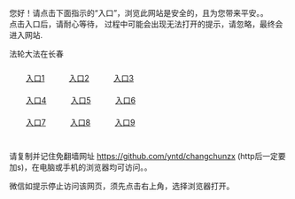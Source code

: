 您好！请点击下面指示的“入口”，浏览此网站是安全的，且为您带来平安。。 <br/>
点击入口后，请耐心等待， 过程中可能会出现无法打开的提示，请忽略，最终会进入网站. </br>

法轮大法在长春<br/>
<div style="padding:10px"><a style="margin:20px" target="_blank" href="https://dejm2ebggq113.cloudfront.net/2Qpsp?glcupf" id="ccLink1" rel="nofollow">入口1</a> <a target="_blank" style="margin:20px" href="https://d1rwx8yccfzk57.cloudfront.net/2Qpsp?cavztffq" id="ccLink2" rel="nofollow">入口2</a> <a style="margin:20px" target="_blank" href="https://d2tf2fh4vqe2wl.cloudfront.net/2Qpsp?gfzqxb" id="ccLink3" rel="nofollow">入口3</a></div>

<div style="padding:10px" ><a style="margin:20px" target="_blank" href="https://dejm2ebggq113.cloudfront.net/2Qpsp?glcupf" id="ccLink4" rel="nofollow">入口4</a> <a style="margin:20px" href="https://d1rwx8yccfzk57.cloudfront.net/2Qpsp?cavztffq" target="_blank" id="ccLink5" rel="nofollow">入口5</a> <a style="margin:20px" href="https://d2tf2fh4vqe2wl.cloudfront.net/2Qpsp?gfzqxb" target="_blank" id="ccLink6" rel="nofollow">入口6</a></div>

<div style="padding:10px"><a style="margin:20px" target="_blank" href="https://dejm2ebggq113.cloudfront.net/2Qpsp?glcupf" id="ccLink7" rel="nofollow">入口7</a> <a style="margin:20px" href="https://d1rwx8yccfzk57.cloudfront.net/2Qpsp?cavztffq" target="_blank" id="ccLink8" rel="nofollow">入口8</a> <a style="margin:20px" target="_blank" href="https://d2tf2fh4vqe2wl.cloudfront.net/2Qpsp?gfzqxb" id="ccLink9" rel="nofollow">入口9</a></div>

<br/>



请复制并记住免翻墙网址 https://github.com/yntd/changchunzx (http后一定要加s)，在电脑或手机的浏览器均可访问。。<br/>

微信如提示停止访问该网页，须先点击右上角，选择浏览器打开。
